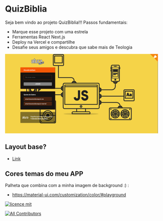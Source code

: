 # QuizBiblia

Seja bem vindo ao projeto QuizBiblia!!! Passos fundamentais:
- Marque esse projeto com uma estrela
- Ferramentas React Next.js
- Deploy na Vercel e compartilhe
- Desafie seus amigos e descubra que sabe mais de Teologia

![Capa do Projeto](/_docs/aluraquiz-base.png)


## Layout base?
- [Link](https://www.figma.com/file/cg1MIzSRRss8ggpypQbmdD/AluraQuiz?node-id=0%3A1)


## Cores temas do meu APP

Palheta que combina com a minha imagem de background :) :
- https://material-ui.com/customization/color/#playground


<!-- ALL-CONTRIBUTORS-LIST:START - Do not remove or modify this section -->
<!-- prettier-ignore-start -->
<!-- markdownlint-disable -->

<!-- markdownlint-restore -->
<!-- prettier-ignore-end -->

<!-- ALL-CONTRIBUTORS-LIST:END -->


[![licence mit](https://img.shields.io/badge/licence-MIT-blue.svg?style=flat-square)](https://github.com/alura-challenges/aluraquiz-base/blob/master/LICENSE)
<!-- ALL-CONTRIBUTORS-BADGE:START - Do not remove or modify this section -->
[![All Contributors](https://img.shields.io/badge/all_contributors-13-orange.svg?style=flat-square)](#contributors)
<!-- ALL-CONTRIBUTORS-BADGE:END --> 

